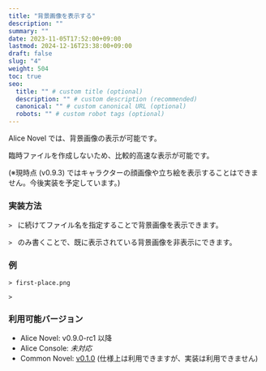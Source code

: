 ```yaml
---
title: "背景画像を表示する"
description: ""
summary: ""
date: 2023-11-05T17:52:00+09:00
lastmod: 2024-12-16T23:38:00+09:00
draft: false
slug: "4"
weight: 504
toc: true
seo:
  title: "" # custom title (optional)
  description: "" # custom description (recommended)
  canonical: "" # custom canonical URL (optional)
  robots: "" # custom robot tags (optional)
---
```


Alice Novel では、背景画像の表示が可能です。

臨時ファイルを作成しないため、比較的高速な表示が可能です。

(※現時点 (v0.9.3) ではキャラクターの顔画像や立ち絵を表示することはできません。今後実装を予定しています。)

### 実装方法

`> ` に続けてファイル名を指定することで背景画像を表示できます。

`> ` のみ書くことで、既に表示されている背景画像を非表示にできます。

### 例

```anov
> first-place.png
```

```anov
> 
```

### 利用可能バージョン

- Alice Novel: v0.9.0-rc1 以降
- Alice Console: *未対応*
- Common Novel: [v0.1.0](https://github.com/AliceNovel/CommonNovel/blob/v0.1.0/docs/v0.1.x/v0.1.0.ja.md#44-背景画像場所) (仕様上は利用できますが、実装は利用できません)

